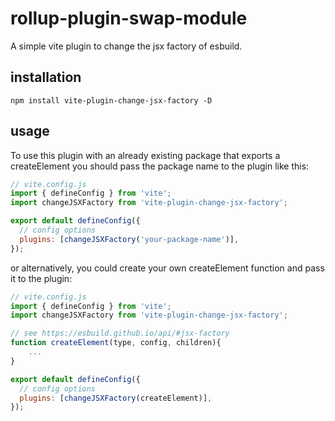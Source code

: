# rollup-plugin-swap-module

A simple vite plugin to change the jsx factory of esbuild.

## installation

`npm install vite-plugin-change-jsx-factory -D`

## usage

To use this plugin with an already existing package that exports a createElement you should pass the package name to the plugin like this:

```js
// vite.config.js
import { defineConfig } from 'vite';
import changeJSXFactory from 'vite-plugin-change-jsx-factory';

export default defineConfig({
  // config options
  plugins: [changeJSXFactory('your-package-name')],
});
```

or alternatively, you could create your own createElement function and pass it to the plugin:

```js
// vite.config.js
import { defineConfig } from 'vite';
import changeJSXFactory from 'vite-plugin-change-jsx-factory';

// see https://esbuild.github.io/api/#jsx-factory
function createElement(type, config, children){
    ...
}

export default defineConfig({
  // config options
  plugins: [changeJSXFactory(createElement)],
});
```
